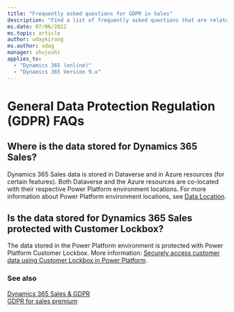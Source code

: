 ```yaml
---
title: "Frequently asked questions for GDPR in Sales"
description: "Find a list of frequently asked questions that are related to GDPR for Dynamics 365 Sales."
ms.date: 07/06/2022
ms.topic: article
author: udaykirang
ms.author: udag
manager: shujoshi
applies_to: 
  - "Dynamics 365 (online)"
  - "Dynamics 365 Version 9.x"
---
```


# General Data Protection Regulation (GDPR) FAQs

## Where is the data stored for Dynamics 365 Sales?    

Dynamics 365 Sales data is stored in Dataverse and in Azure resources (for certain features). Both Dataverse and the Azure resources are co-located with their respective Power Platform environment locations. For more information about Power Platform environment locations, see [Data Location](/power-platform/admin/wp-compliance-data-privacy#data-location). 

## Is the data stored for Dynamics 365 Sales protected with Customer Lockbox?

The data stored in the Power Platform environment is protected with Power Platform Customer Lockbox. More information: [Securely access customer data using Customer Lockbox in Power Platform](/power-platform/admin/about-lockbox).

### See also

[Dynamics 365 Sales & GDPR](dynamics-365-sales-gdpr.md)   
[GDPR for sales premium](embedded-intelligence-gdpr.md)